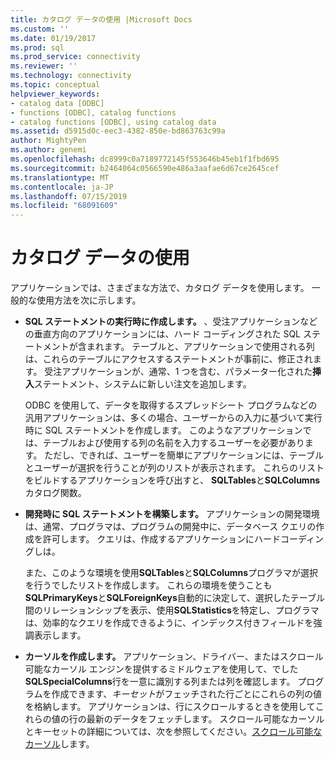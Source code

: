 ```yaml
---
title: カタログ データの使用 |Microsoft Docs
ms.custom: ''
ms.date: 01/19/2017
ms.prod: sql
ms.prod_service: connectivity
ms.reviewer: ''
ms.technology: connectivity
ms.topic: conceptual
helpviewer_keywords:
- catalog data [ODBC]
- functions [ODBC], catalog functions
- catalog functions [ODBC], using catalog data
ms.assetid: d5915d0c-eec3-4382-850e-bd863763c99a
author: MightyPen
ms.author: genemi
ms.openlocfilehash: dc8999c0a7189772145f553646b45eb1f1fbd695
ms.sourcegitcommit: b2464064c0566590e486a3aafae6d67ce2645cef
ms.translationtype: MT
ms.contentlocale: ja-JP
ms.lasthandoff: 07/15/2019
ms.locfileid: "68091609"
---
```

# <a name="uses-of-catalog-data"></a>カタログ データの使用
アプリケーションでは、さまざまな方法で、カタログ データを使用します。 一般的な使用方法を次に示します。  
  
-   **SQL ステートメントの実行時に作成します。** 、受注アプリケーションなどの垂直方向のアプリケーションには、ハード コーディングされた SQL ステートメントが含まれます。 テーブルと、アプリケーションで使用される列は、これらのテーブルにアクセスするステートメントが事前に、修正されます。 受注アプリケーションが、通常、1 つを含む、パラメーター化された**挿入**ステートメント、システムに新しい注文を追加します。  
  
     ODBC を使用して、データを取得するスプレッドシート プログラムなどの汎用アプリケーションは、多くの場合、ユーザーからの入力に基づいて実行時に SQL ステートメントを作成します。 このようなアプリケーションでは、テーブルおよび使用する列の名前を入力するユーザーを必要があります。 ただし、できれば、ユーザーを簡単にアプリケーションには、テーブルとユーザーが選択を行うことが列のリストが表示されます。 これらのリストをビルドするアプリケーションを呼び出すと、 **SQLTables**と**SQLColumns**カタログ関数。  
  
-   **開発時に SQL ステートメントを構築します。** アプリケーションの開発環境は、通常、プログラマは、プログラムの開発中に、データベース クエリの作成を許可します。 クエリは、作成するアプリケーションにハードコーディングしは。  
  
     また、このような環境を使用**SQLTables**と**SQLColumns**プログラマが選択を行うでしたリストを作成します。 これらの環境を使うことも**SQLPrimaryKeys**と**SQLForeignKeys**自動的に決定して、選択したテーブル間のリレーションシップを表示、使用**SQLStatistics**を特定し、プログラマは、効率的なクエリを作成できるように、インデックス付きフィールドを強調表示します。  
  
-   **カーソルを作成します。** アプリケーション、ドライバー、またはスクロール可能なカーソル エンジンを提供するミドルウェアを使用して、でした**SQLSpecialColumns**行を一意に識別する列または列を確認します。 プログラムを作成できます、*キーセット*がフェッチされた行ごとにこれらの列の値を格納します。 アプリケーションは、行にスクロールするときを使用してこれらの値の行の最新のデータをフェッチします。 スクロール可能なカーソルとキーセットの詳細については、次を参照してください。[スクロール可能なカーソル](../../../odbc/reference/develop-app/scrollable-cursors.md)します。
